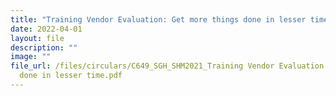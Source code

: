 ```yaml
---
title: "Training Vendor Evaluation: Get more things done in lesser time"
date: 2022-04-01
layout: file
description: ""
image: ""
file_url: /files/circulars/C649_SGH_SHM2021_Training Vendor Evaluation Get more things
  done in lesser time.pdf
---
```

